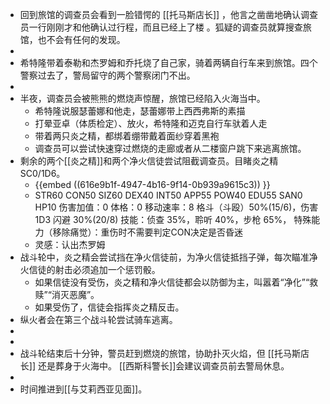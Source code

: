 - 回到旅馆的调查员会看到一脸错愕的 [[托马斯店长]] ，他言之凿凿地确认调查员一行刚刚才和他确认过行程，而且已经上了楼 。狐疑的调查员就算搜查旅馆，也不会有任何的发现。
-
- 希特隆带着泰勒和杰罗姆和乔托烧了自己家，骑着两辆自行车来到旅馆。四个警察过去了，警局留守的两个警察闭门不出。
-
- 半夜，调查员会被熊熊的燃烧声惊醒，旅馆已经陷入火海当中。
	- 希特隆说服瑟蕾娜和他走，瑟蕾娜带上西西弗斯的素描
	- 打晕亚卓（体质检定）、放火，希特隆和迈克自行车驮着人走
	- 带着两只炎之精，都绑着绷带戴着面纱穿着黑袍
	- 调查员可以尝试快速穿过燃烧的走廊或者从二楼窗户跳下来逃离旅馆。
- 剩余的两个[[炎之精]]和两个净火信徒尝试阻截调查员。目睹炎之精SC0/1D6。
	- {{embed ((616e9b1f-4947-4b16-9f14-0b939a9615c3)) }}
	- STR60 CON50 SIZ60 DEX40 INT50
	  APP55 POW40 EDU55 SAN0 HP10
	  伤害加值：0
	  体格：0
	  移动速率：8
	  格斗（斗殴）50%(15/6)，伤害 1D3             闪避 30%(20/8)
	  技能：侦查 35%，聆听 40%，步枪 65%，
	  特殊能力（移除痛觉）：重伤时不需要判定CON决定是否昏迷
	- 灵感：认出杰罗姆
- 战斗轮中，炎之精会尝试挡在净火信徒前，为净火信徒抵挡子弹，每次瞄准净火信徒的射击必须追加一个惩罚骰。
	- 如果信徒没有受伤，炎之精和净火信徒都会以防御为主，叫嚣着“净化”“救赎”“消灭恶魔”。
	- 如果受伤了，信徒会指挥炎之精反击。
- 纵火者会在第三个战斗轮尝试骑车逃离。
-
-
- 战斗轮结束后十分钟，警员赶到燃烧的旅馆，协助扑灭火焰，但 [[托马斯店长]] 还是葬身于火海中。
  [[西斯科警长]]会建议调查员前去警局休息。
-
- 时间推进到[[与艾莉西亚见面]]。